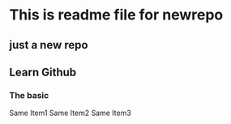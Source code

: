 # This is readme file for newrepo
## just a new repo
## Learn Github
### The basic
Same Item1
Same Item2
Same Item3
